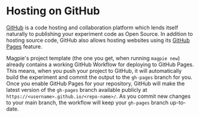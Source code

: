 # Hosting on GitHub

[GitHub](https://github.com) is a code hosting and collaboration platform which lends itself naturally to
publishing your experiment code as Open Source. In addition to hosting source code, GitHub also allows
hosting websites using its [GitHub Pages](https://pages.github.com/) feature.

Magpie's project template (the one you get, when running `magpie new`) already contains a working GitHub Workflow for deploying to GitHub Pages.
This means, when you push your project to GitHub, it will automatically build the experiment and commit the output
to the `gh-pages` branch for you. Once you enable GitHub Pages for your repository, GitHub will make the latest version of the `gh-pages`
branch available publicly at `https://<username>.github.io/<repo-name>/`. As you commit new changes to your main branch,
the workflow will keep your `gh-pages` branch up-to-date.
